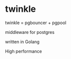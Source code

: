 # twinkle

twinkle = pgbouncer + pgpool

middleware for postgres

written in Golang

High performance

